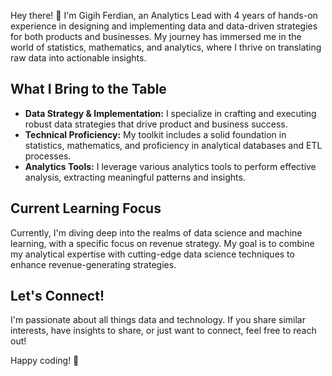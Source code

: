 Hey there! 👋 I'm Gigih Ferdian, an Analytics Lead with 4 years of hands-on experience in designing and implementing data and data-driven strategies for both products and businesses. 
My journey has immersed me in the world of statistics, mathematics, and analytics, where I thrive on translating raw data into actionable insights.

## What I Bring to the Table

- **Data Strategy & Implementation:** I specialize in crafting and executing robust data strategies that drive product and business success.
- **Technical Proficiency:** My toolkit includes a solid foundation in statistics, mathematics, and proficiency in analytical databases and ETL processes.
- **Analytics Tools:** I leverage various analytics tools to perform effective analysis, extracting meaningful patterns and insights.

## Current Learning Focus

Currently, I'm diving deep into the realms of data science and machine learning, with a specific focus on revenue strategy. 
My goal is to combine my analytical expertise with cutting-edge data science techniques to enhance revenue-generating strategies.

## Let's Connect!

I'm passionate about all things data and technology. If you share similar interests, have insights to share, or just want to connect, feel free to reach out! 

Happy coding! 🚀
